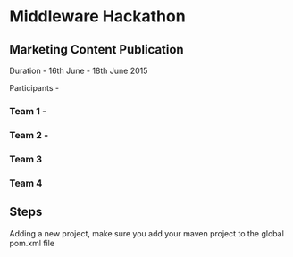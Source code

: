 # Middleware Hackathon

## Marketing Content Publication
Duration - 16th June - 18th June 2015

Participants - 

### Team 1 -

### Team 2 -

### Team 3


### Team 4

## Steps 
Adding a new project, make sure you add your maven project to the global pom.xml file
